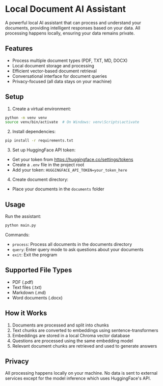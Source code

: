 # Local Document AI Assistant

A powerful local AI assistant that can process and understand your documents, providing intelligent responses based on your data. All processing happens locally, ensuring your data remains private.

## Features
- Process multiple document types (PDF, TXT, MD, DOCX)
- Local document storage and processing
- Efficient vector-based document retrieval
- Conversational interface for document queries
- Privacy-focused (all data stays on your machine)

## Setup
1. Create a virtual environment:
```bash
python -m venv venv
source venv/bin/activate  # On Windows: venv\Scripts\activate
```

2. Install dependencies:
```bash
pip install -r requirements.txt
```

3. Set up HuggingFace API token:
- Get your token from https://huggingface.co/settings/tokens
- Create a `.env` file in the project root
- Add your token: `HUGGINGFACE_API_TOKEN=your_token_here`

4. Create document directory:
- Place your documents in the `documents` folder

## Usage
Run the assistant:
```bash
python main.py
```

Commands:
- `process`: Process all documents in the documents directory
- `query`: Enter query mode to ask questions about your documents
- `exit`: Exit the program

## Supported File Types
- PDF (.pdf)
- Text files (.txt)
- Markdown (.md)
- Word documents (.docx)

## How it Works
1. Documents are processed and split into chunks
2. Text chunks are converted to embeddings using sentence-transformers
3. Embeddings are stored in a local Chroma vector database
4. Questions are processed using the same embedding model
5. Relevant document chunks are retrieved and used to generate answers

## Privacy
All processing happens locally on your machine. No data is sent to external services except for the model inference which uses HuggingFace's API.
